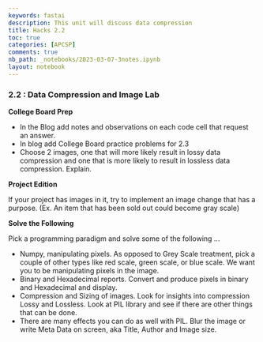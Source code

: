 ```yaml
---
keywords: fastai
description: This unit will discuss data compression
title: Hacks 2.2
toc: true
categories: [APCSP]
comments: true
nb_path: _notebooks/2023-03-07-3notes.ipynb
layout: notebook
---
```


<!--
#################################################
### THIS FILE WAS AUTOGENERATED! DO NOT EDIT! ###
#################################################
# file to edit: _notebooks/2023-03-07-3notes.ipynb
-->

<div class="container" id="notebook-container">
        
<div class="cell border-box-sizing text_cell rendered"><div class="inner_cell">
<div class="text_cell_render border-box-sizing rendered_html">
<h3 id="2.2-:-Data-Compression-and-Image-Lab">2.2 : Data Compression and Image Lab<a class="anchor-link" href="#2.2-:-Data-Compression-and-Image-Lab"> </a></h3>
</div>
</div>
</div>
<div class="cell border-box-sizing text_cell rendered"><div class="inner_cell">
<div class="text_cell_render border-box-sizing rendered_html">
<p><strong>College Board Prep</strong></p>

</div>
</div>
</div>
<div class="cell border-box-sizing text_cell rendered"><div class="inner_cell">
<div class="text_cell_render border-box-sizing rendered_html">
<ul>
<li>In the Blog add notes and observations on each code cell that request an answer.</li>
<li>In blog add College Board practice problems for 2.3</li>
<li>Choose 2 images, one that will more likely result in lossy data compression and one that is more likely to result in lossless data compression. Explain.</li>
</ul>

</div>
</div>
</div>
<div class="cell border-box-sizing text_cell rendered"><div class="inner_cell">
<div class="text_cell_render border-box-sizing rendered_html">
<p><strong>Project Edition</strong></p>

</div>
</div>
</div>
<div class="cell border-box-sizing text_cell rendered"><div class="inner_cell">
<div class="text_cell_render border-box-sizing rendered_html">
<p>If your project has images in it, try to implement an image change that has a purpose. (Ex. An item that has been sold out could become gray scale)</p>

</div>
</div>
</div>
<div class="cell border-box-sizing text_cell rendered"><div class="inner_cell">
<div class="text_cell_render border-box-sizing rendered_html">
<p><strong>Solve the Following</strong></p>

</div>
</div>
</div>
<div class="cell border-box-sizing text_cell rendered"><div class="inner_cell">
<div class="text_cell_render border-box-sizing rendered_html">
<p>Pick a programming paradigm and solve some of the following ...</p>
<ul>
<li>Numpy, manipulating pixels. As opposed to Grey Scale treatment, pick a couple of other types like red scale, green scale, or blue scale. We want you to be manipulating pixels in the image.</li>
<li>Binary and Hexadecimal reports. Convert and produce pixels in binary and Hexadecimal and display.</li>
<li>Compression and Sizing of images. Look for insights into compression Lossy and Lossless. Look at PIL library and see if there are other things that can be done.</li>
<li>There are many effects you can do as well with PIL. Blur the image or write Meta Data on screen, aka Title, Author and Image size.</li>
</ul>

</div>
</div>
</div>
</div>
 


